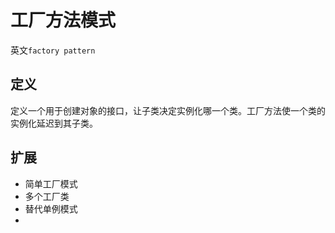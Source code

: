 # 工厂方法模式

英文`factory pattern`

## 定义

定义一个用于创建对象的接口，让子类决定实例化哪一个类。工厂方法使一个类的实例化延迟到其子类。

## 扩展
- 简单工厂模式
- 多个工厂类
- 替代单例模式
- 